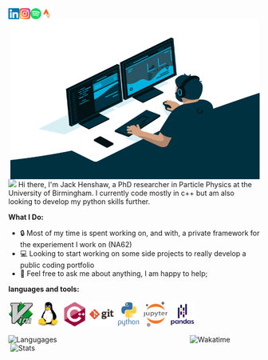 <a href="https://www.linkedin.com/in/jack-henshaw/">
  <img align="left" alt="Jack's LinkedIN" width="22px" src="https://raw.githubusercontent.com/jackhenshaw/jackhenshaw/main/images/linkedin.svg" />
</a>
<a href="https://www.instagram.com/jack_henshaw/">
  <img align="left" alt="Jack's Instagram" width="22px" src="https://raw.githubusercontent.com/jackhenshaw/jackhenshaw/main/images/instagram.svg" />
</a>
<a href="https://open.spotify.com/user/1131614634?si=U-_gWyJpRfiEBq6z6qyo3A&utm_source=copy-link">
  <img align="left" alt="Jack's Spotify" width="22px" src="https://raw.githubusercontent.com/jackhenshaw/jackhenshaw/main/images/spotify.svg" />
</a>
<a href="https://www.strava.com/athletes/78410163">
  <img align="left" alt="Jack's Strava" width="22px" src="https://raw.githubusercontent.com/jackhenshaw/jackhenshaw/main/images/strava.svg" />
</a>

<br />

<img align="right" alt="GIF"   src="https://raw.githubusercontent.com/jackhenshaw/jackhenshaw/main/images/code.gif?raw=true" width="500" height="320"/>

<p align="left">
<img src="https://media.giphy.com/media/hvRJCLFzcasrR4ia7z/giphy.gif" width="25px"> Hi there, I'm Jack Henshaw, a PhD researcher in Particle Physics at the University of Birmingham. I currently code mostly in c++ but am also looking to develop my python skills further.
</p>

**What I Do:**
- 🔒 Most of my time is spent working on, and with, a private framework for the experiement I work on (NA62)
- 💻 Looking to start working on some side projects to really develop a public coding portfolio
- 💬 Feel free to ask me about anything, I am happy to help;

**languages and tools:** <br> <br>
<img height="50" src="https://raw.githubusercontent.com/jackhenshaw/jackhenshaw/main/images/vim-original.svg">
<img height="50" src="https://raw.githubusercontent.com/jackhenshaw/jackhenshaw/main/images/linux-original.svg">
<img height="50" src="https://raw.githubusercontent.com/jackhenshaw/jackhenshaw/main/images/cplusplus-original.svg">
<img height="50" src="https://raw.githubusercontent.com/jackhenshaw/jackhenshaw/main/images/git-original-wordmark.svg">
<img height="50" src="https://raw.githubusercontent.com/jackhenshaw/jackhenshaw/main/images/python-original-wordmark.svg">
<img height="50" src="https://raw.githubusercontent.com/jackhenshaw/jackhenshaw/main/images/jupyter-original-wordmark.svg">
<img height="50" src="https://raw.githubusercontent.com/jackhenshaw/jackhenshaw/main/images/pandas-original-wordmark.svg">

<a href="https://github.com/jackhenshaw/github-readme-stats">
  <img align="left" alt="Langugages" src="https://github-readme-stats.vercel.app/api/top-langs/?username=jackhenshaw&layout=compact&theme=gruvbox" width="305"/>
</a>
<a href="https://github.com/jackhenshaw/convoychat">
  <img align="right" alt="Stats" src="https://github-readme-stats.vercel.app/api?username=jackhenshaw&count_private=true&theme=gruvbox&repo=convoychat" width="500"/>
</a>

<p align="center">
  <img alt="Wakatime" src="https://github-readme-stats.vercel.app/api/wakatime?username=jackhenshaw&theme=gruvbox"/>
</p>
